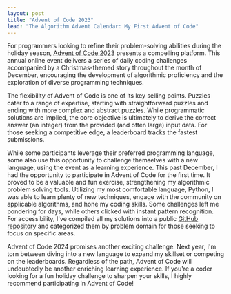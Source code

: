 ```yaml
---
layout: post
title: "Advent of Code 2023"
lead: "The Algorithm Advent Calendar: My First Advent of Code"
---
```


For programmers looking to refine their problem-solving abilities during the holiday season, [Advent of Code 2023](https://adventofcode.com/2023) presents a compelling platform. This annual online event delivers a series of daily coding challenges accompanied by a Christmas-themed story throughout the month of December, encouraging the development of algorithmic proficiency and the exploration of diverse programming techniques.

The flexibility of Advent of Code is one of its key selling points. Puzzles cater to a range of expertise, starting with straightforward puzzles and ending with more complex and abstract puzzles. While programmatic solutions are implied, the core objective is ultimately to derive the correct answer (an integer) from the provided (and often large) input data. For those seeking a competitive edge, a leaderboard tracks the fastest submissions.

While some participants leverage their preferred programming language, some also use this opportunity to challenge themselves with a new language, using the event as a learning experience. This past December, I had the opportunity to participate in Advent of Code for the first time. It proved to be a valuable and fun exercise, strengthening my algorithmic problem solving tools. Utilizing my most comfortable language, Python, I was able to learn plenty of new techniques, engage with the community on applicable algorithms, and hone my coding skills. Some challenges left me pondering for days, while others clicked with instant pattern recognition. For accessibility, I've compiled all my solutions into a public [GitHub repository](https://github.com/edwardkong/aoc) and categorized them by problem domain for those seeking to focus on specific areas.

Advent of Code 2024 promises another exciting challenge. Next year, I'm torn between diving into a new language to expand my skillset or competing on the leaderboards. Regardless of the path, Advent of Code will undoubtedly be another enriching learning experience. If you're a coder looking for a fun holiday challenge to sharpen your skills, I highly recommend participating in Advent of Code!